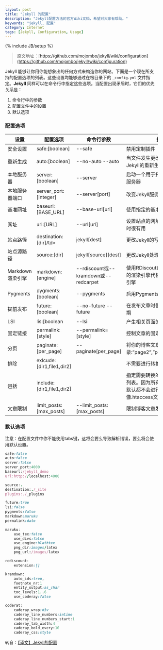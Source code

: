 ```yaml
---
layout: post
title: "Jekyll 的配置"
description: "Jekyll配置方法的官方Wiki文档，希望对大家有帮助。"
keywords: "jekyll, 配置"
category: Internet
tags: [Jekyll, Configuration, Usage]
---
```

{% include JB/setup %}

> 原文地址：[https://github.com/mojombo/jekyll/wiki/configuration](https://github.com/mojombo/jekyll/wiki/configuration)

Jekyll 能够让你用你能想象出的任何方式来构造你的网站。下面是一个现在所支持的配置选项的列表。这些设置均能够通过在根目录下的 `_config.yml` 文件指定。**Jekyll** 同样可以在命令行中指定这些选项。当配置出现矛盾时，它们的优先关系是：

<!-- more -->
1. 命令行中的参数
2. 配置文件中的设置
3. 默认选项

### 配置选项

<table class="table table-bordered">
  <thead>
    <tr>
      <th>设置</th>
      <th>配置选项</th>
      <th>命令行参数</th>
      <th>描述</th>
    </tr>
  </thead>
  <tbody>
    <tr>
      <td>安全设置</td>
      <td>safe:[boolean]</td>
      <td>--safe</td>
      <td>禁用定制插件</td>
    </tr>
    <tr>
      <td>重新生成</td>
      <td>auto:[boolean]</td>
      <td>--no-auto --auto</td>
      <td>当文件发生更改时，禁用或启用Jekyll的重新生成功能</td>
    </tr>
    <tr>
      <td>本地服务器</td>
      <td>server:[boolean]</td>
      <td>--server</td>
      <td>启动一个用于托管你_site目录的服务器</td>
    </tr>
    <tr>
      <td>本地服务器端口</td>
      <td>server_port:[integer]</td>
      <td>--server[port]</td>
      <td>改变Jekyll服务的端口</td>
    </tr>
    <tr>
      <td>基准网址</td>
      <td>baseurl:[BASE_URL]</td>
      <td>--base-url[url]</td>
      <td>使用指定的基准网址来运行网站</td>
    </tr>
    <tr>
      <td>网址</td>
      <td>url:[URL]</td>
      <td>--url[url]</td>
      <td>设置站点的网址，这对环境改变时很有用</td>
    </tr>
    <tr>
      <td>站点路径</td>
      <td>destination:[dir]/td>
      <td>jekyll[dest]</td>
      <td>更改Jekyll的写入目录</td>
    </tr>
    <tr>
      <td>站点源路径</td>
      <td>source:[dir]</td>
      <td>jekyll[source][dest]</td>
      <td>更改Jekyll处理文件的目录</td>
    </tr>
    <tr>
      <td>Markdown渲染引擎</td>
      <td>markdown:[engine]</td>
      <td>--rdiscount或--kramdown或--redcarpet</td>
      <td>使用RDiscout或者[engine]指定的渲染引擎代替Markdown默认引擎</td>
    </tr>
    <tr>
      <td>Pygments</td>
      <td>pygments:[boolean]</td>
      <td>--pygments</td>
      <td>启用Pygments来处理代码高亮</td>
    </tr>
    <tr>
      <td>提前发布</td>
      <td>future:[boolean]</td>
      <td>--no-future --future</td>
      <td>在发布文章时使用一个未来的日期</td>
    </tr>
    <tr>
      <td>LSI</td>
      <td>lis:[boolean</td>
      <td>--lsi</td>
      <td>产生相关页面的索引</td>
    </tr>
    <tr>
      <td>固定链接</td>
      <td>permalink:[style]</td>
      <td>--permalink=[style]</td>
      <td>控制文章的固定链接地址</td>
    </tr>
    <tr>
      <td>分页</td>
      <td>paginate:[per_page]</td>
      <td>--paginate[per_page]</td>
      <td>将你的博客文章分成多个子目录:”page2”,”page3”,…“pageN”</td>
    </tr>
    <tr>
      <td>排除</td>
      <td>exlcude:[dir1,file1,dir2]</td>
      <td></td>
      <td>不需要进行转换的文件列表</td>
    </tr>
    <tr>
      <td>包括</td>
      <td>include:[dir1,file1,dir2]</td>
      <td></td>
      <td>指定需要转换的特殊文件和目录列表。因为所有以”.”开始的文件默认都不会进行转换，就像.htaccess文件</td>
    </tr>
    <tr>
      <td>文章限制</td>
      <td>limit_posts:[max_posts]</td>
      <td>--limit_posts:[max_posts]</td>
      <td>限制博客文章发布的数量</td>
    </tr>
  </tbody>
</table>

### 默认选项

注意：在配置文件中你不能使用tabs键，这将会要么导致解析错误，要么将会使用默认设置。

```ruby
safe:false
auto:false
server:false
server_port:4000
baseurl:/jekyll_demo
url:http://localhost:4000

source:.
destination:./_site
plugins:./_plugins

future:true
lsi:false
pygments:false
markdown:maruku
permalink:date

maruku:
	use_tex:false
	use_divs:false
	use_engine:blathtex
	png_dir:images/latex
	png_url:/images/latex

rediscount:
	extension:[]

kramdown:
	auto_ids:treu,
	footnote_nr:1
	entity_output:as_char
	toc_levels:1..6
	use_coderay:false

coderat:
	caderay_wrap:div
	caderay_line_numbers:inline
	caderay_line_numbers_start:1
	caderay_tab_width:4
	caderay_bold_every:10
	caderay_css:style
```

转自：[【译文】Jekyll的配置](http://zhouyichu.com/%E7%BF%BB%E8%AF%91/2012/11/28/Jekyll-Wiki-Configuration.html)